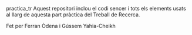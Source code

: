  practica_tr
 Aquest repositori inclou el codi sencer i tots els elements usats al llarg de aquesta part pràctica del Treball de Recerca.

 Fet per Ferran Òdena i Gússem Yahia-Cheikh
